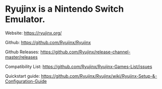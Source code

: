 # Ryujinx is a Nintendo Switch Emulator.

Website: https://ryujinx.org/

Github: https://github.com/Ryujinx/Ryujinx

Github Releases: https://github.com/Ryujinx/release-channel-master/releases

Compatibility List: https://github.com/Ryujinx/Ryujinx-Games-List/issues

Quickstart guide: https://github.com/Ryujinx/Ryujinx/wiki/Ryujinx-Setup-&-Configuration-Guide